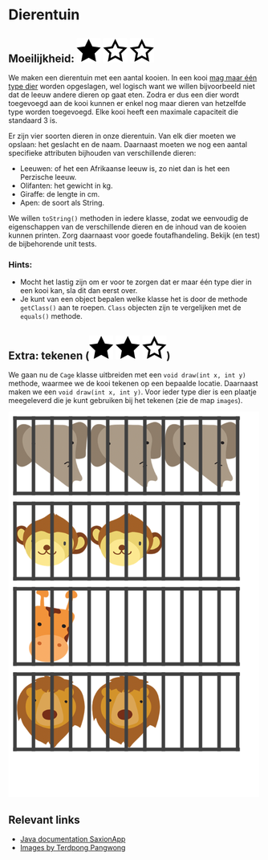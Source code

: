# Dierentuin
## Moeilijkheid: ![Filled](../resources/star-filled.svg) ![Filled](../resources/star-outlined.svg) ![Outlined](../resources/star-outlined.svg) 

We maken een dierentuin met een aantal kooien. In een kooi <u>mag maar één type dier</u> worden opgeslagen, wel logisch want we willen bijvoorbeeld niet dat de leeuw andere dieren op gaat eten.
Zodra er dus een dier wordt toegevoegd aan de kooi kunnen er enkel nog maar dieren van hetzelfde type worden toegevoegd.
Elke kooi heeft een maximale capaciteit die standaard 3 is.

Er zijn vier soorten dieren in onze dierentuin. Van elk dier moeten we opslaan: het geslacht en de naam.
Daarnaast moeten we nog een aantal specifieke attributen bijhouden van verschillende dieren:
- Leeuwen: of het een Afrikaanse leeuw is, zo niet dan is het een Perzische leeuw.
- Olifanten: het gewicht in kg.
- Giraffe: de lengte in cm.
- Apen: de soort als String.

We willen `toString()` methoden in iedere klasse, zodat we eenvoudig de eigenschappen van de verschillende dieren en de inhoud van de kooien kunnen printen.
Zorg daarnaast voor goede foutafhandeling. Bekijk (en test) de bijbehorende unit tests.

### Hints:
- Mocht het lastig zijn om er voor te zorgen dat er maar één type dier in een kooi kan, sla dit dan eerst over.
- Je kunt van een object bepalen welke klasse het is door de methode `getClass()` aan te roepen. `Class` objecten zijn te vergelijken met de `equals()` methode.

## Extra: tekenen (![Filled](../resources/star-filled.svg) ![Filled](../resources/star-filled.svg) ![Outlined](../resources/star-outlined.svg))
We gaan nu de `Cage` klasse uitbreiden met een `void draw(int x, int y)` methode, waarmee we de kooi tekenen op een bepaalde locatie.
Daarnaast maken we een `void draw(int x, int y)`. Voor ieder type dier is een plaatje meegeleverd die je kunt gebruiken bij het tekenen (zie de map `images`).

![Example](sample_output.png)

## Relevant links
* [Java documentation SaxionApp](https://saxionapp.hboictlab.nl/nl/saxion/app/SaxionApp.html)
* [Images by Terdpong Pangwong](https://www.vecteezy.com/free-vector/nature)